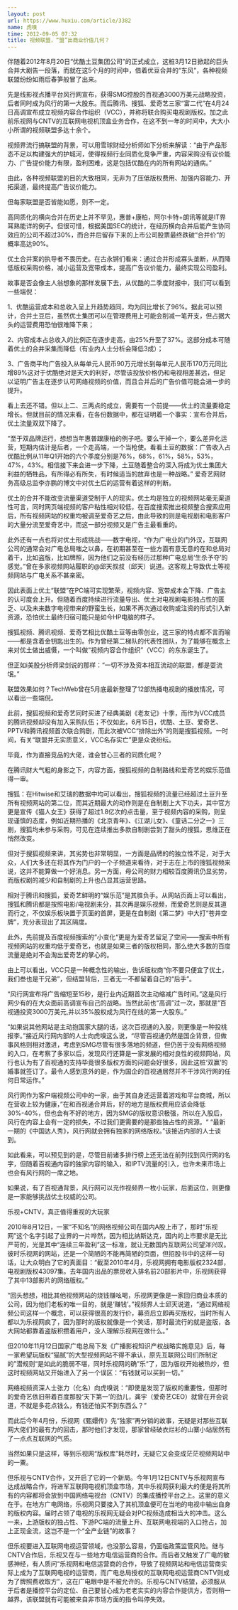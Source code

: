 ```yaml
---
layout: post
url: https://www.huxiu.com/article/3382
name: 虎嗅
time: 2012-09-05 07:32
title: 视频联盟，“盟”出商业价值几何？
---
```

伴随着2012年8月20日“优酷土豆集团公司”的正式成立，这桩3月12日掀起的巨头合并大剧告一段落，而就在这5个月的时间中，借着优豆合并的“东风”，各种视频联盟纷纷如雨后春笋般冒了出来。

先是线影视点播平台风行网宣布，获得SMG控股的百视通3000万美元战略投资，后者同时成为风行的第一大股东。而后腾讯、搜狐、爱奇艺三家“富二代”在4月24日高调宣布成立视频内容合作组织（VCC），并称将联合购买电视剧版权。加之此前乐视网与CNTV的互联网电视机顶盒业务合作，在这不到一年的时间中，大大小小所谓的视频联盟多达十余个。

视频界流行搞联盟的背景，可以用雪球财经分析师如下分析来解读：“由于产品形态不足以构建强大的护城河，使得视频行业同质化竞争严重，内容采购没有议价能力、广告提价能力有限，盈利困难，这是包括优酷在内的所有网站的通病。”

由此，各种视频联盟的目的大致相同，无非为了压低版权费用、加强内容能力、开拓渠道，最终提高广告议价能力。

但每家联盟是否皆能如愿，则不一定。

高同质化的横向合并在历史上并不罕见，惠普+康柏，阿尔卡特+朗讯等就是IT界耳熟能详的例子。但很可惜，根据美国SEC的统计，在经历横向合并后能产生协同效应的公司不超过30%，而合并后留存下来的上市公司股票最终跌破“合并价“的概率高达90%。

优土合并案的执导者不畏历史。在古永锵们看来：通过合并形成寡头垄断，从而降低版权采购价格，减小运营及宽带成本，提高广告议价能力，最终实现公司盈利。

故事是否会像主人翁想象的那样发展下去，从优酷的二季度财报中，我们可以看到一些端倪：

1、优酷运营成本和总收入呈上升趋势趋同，均为同比增长了96%。据此可以预计，合并土豆后，虽然优土集团可以在管理费用上可能会削减一笔开支，但占据大头的运营费用恐怕很难降下来；

2、内容成本占总收入的比例正在逐步走高，由25%升至了37%。这部分成本可随着优土的合并采集而降低（有业内人士分析会降低3成）；

3、广告商平均广告投入从每单元人民币90万元增长到每单元人民币170万元同比增89%这对于优酷绝对是天大的利好，尽管该投放价格仍和电视相差甚远，但足以证明广告主在逐步认可网络视频的价值，而且合并后的广告价值可能会进一步的提升。

看上去还不错。但以上二、三两点的成立，需要有一个前提——优土的流量要稳定增长。但就目前的情况来看，在各份数据中，都在证明着一个事实：宣布合并后，优土流量双双下降了。

“至于双品牌运行，想想当年惠普跟康柏的例子吧。要么干掉一个，要么差异化运营，短期内估计是后者，一个走高端，一个当枪使。看看土豆的数据：广告收入占优酷比例从11年Q1开始的六个季度分别是76%，68%，61%，58%，53%，47%，43%。相信接下来会进一步下降，土豆随着整合的深入将成为优土集团大利益的牺牲品，有所得必有所失，有时候适当的放弃也是一种战略。” 爱奇艺网财务高级总监李亦鹏的博文中对优土后的运营有着这样的判断。

优土的合并不能改变流量渠道受制于人的现实。优土均是独立的视频网站毫无渠道性可言，同时网页端视频的客户粘性相对较低，在百度搜索推出视频整合搜索应用后，所有视频网站的权重均被调至爱奇艺之后，由此导致的则是电视剧和电影客户的大量分流至爱奇艺中，而这一部分视频又是广告主最看重的。

此外还有一点也将对优土形成挑战——数字电视，“作为广电业的门外汉，互联网公司的通常会对广电总局嗤之以鼻，在初期甚至在一些方面有意无意的在和总局对着干，比如盗版，比如牌照，因为他们之前没有经历过那种广电总局‘生杀予夺’的感觉。”曾在多家视频网站履职的@邱天叔叔（邱天）说道。这客观上导致优土等视频网站与广电关系不甚亲密。

因此表面上优土“联盟”在PC端可实现繁荣，视频内容、宽带成本会下降、广告主的认可度会上升。但随着百度持续进行流量导出、优土对电视剧电影独占性的匮乏、以及未来数字电视带来的野蛮生长，如果不再次通过收购或注资的形式引入新资源，恐怕优土最终归宿可能只是如今HP电脑的样子。

搜狐视频、腾讯视频、爱奇艺相比优酷土豆等由零创业，这三家的特点都不言而喻——都是含着金钥匙出生的。作为曾经第二梯队的代表性团队，为了能够在概念上来对优土做出威慑，一个叫做“视频内容合作组织”（VCC）的东东诞生了。

但正如i美股分析师梁剑说的那样：“一切不涉及资本相互流动的联盟，都是耍流氓。”

联盟效果如何？TechWeb曾在5月底最新整理了12部热播电视剧的播放情况，可以看出一些端倪。

此前，搜狐视频和爱奇艺同时买进了经典美剧《老友记》十季，而作为VCC成员的腾讯视频却没有加入采购队伍；不仅如此，6月15日，优酷、土豆、爱奇艺、PPTV和腾讯视频首次联合购剧，而此次被VCC“排除出外”的则是搜狐视频。一时间，有关“联盟并无实质意义，VCC名存实亡”更是众说纷纭。

毕竟，作为直接竞品的大佬，谁会甘心三者的同质化呢？

在腾讯财大气粗的身影之下，内容方面，搜狐视频的自制路线和爱奇艺的娱乐范值得一审。

搜狐：在Hitwise和艾瑞的数据中均可以看出，搜狐视频的流量已经超过土豆升至所有视频网站的第二位，而其近期最大的动作则是在自制剧上大下功夫，其中官方更是宣传《猫人女王》获得了超过1.8亿次的点击量，至于视频内容的采购，则呈现谨慎的态度，例如近期热播的《北京青年》、《江湖儿女》、《童话二分之一》三剧，搜狐均未参与采购，可见在连续推出多款自制剧尝到了甜头的搜狐，思维正在悄然改变。

但对于搜狐视频来讲，其劣势也非常明显，一方面是品牌的的独立性不足，对于大众，人们大多还在将其作为门户的一个子频道来看待，对于志在上市的搜狐视频来说，这并不能算做一个好消息。另一方面，母公司的财力相较百度腾讯仍显劣势，而版权剧的减少和自制剧的上升也凸显其运营思路。

相对于腾讯和搜狐，爱奇艺鲜明的“娱乐范”是其胜负手。从网站页面上可以看出，搜狐和腾讯都是按照电影/电视剧来分，其次再是娱乐视频，而爱奇艺则是反其道而行之，不仅娱乐板块置于页面的首屏，更是在自制剧《第二梦》中大打“苍井空牌”，充分表现出了其区隔度。

此外，先前提及百度视频搜索的”小变化“更是为爱奇艺留足了空间——搜索中所有视频网站的权重均低于爱奇艺，也就是如果三者的版权相同，那么绝大多数的百度流量是绝对不会淘出爱奇艺的掌心的。

由上可以看出，VCC只是一种概念性的输出，告诉版权商“你不要只便宜了优土，我们叁也是干兄弟”，但结盟背后，三者无一不都留着自己的“后手”。

“风行网宣布将广告缩短至15秒，是行业内近期首次主动缩减广告时间。”这是风行网少有的在大众面前高调宣布自己的战略。当然此前也“高调”过一次，那就是“百视通投资3000万美元,并以35%股权成为风行在线的第一大股东。”

“如果说其他网站是主动抱国家大腿的话，这次百视通的入股，则更像是一种投桃报李。”接近风行网内部的人士向虎嗅这么说，“尽管百视通仍然是国企背景，但做事风格则相对激进，考虑到SMG尽管有很多落地的频道，但仍苦于没有网络视频的入口，在考察了多家以后，发现风行还算是一家发展的相对良性的视频网站，风行也认为有了百视通的支持毕竟很多版权方面的问题会好很多，因此这桩‘双赢’的婚事就签订了。最令人感到意外的是，作为国企的百视通居然并不干涉风行网的任何日常运作。”

风行网作为客户端视频公司中的一家，由于其自身还运营着游戏和平台商城，所以在营收上较为健康，”在和百视通合并后，好的地方是版权费用应该会降低30%-40%，但也会有不好的地方，因为SMG的版权意识极强，所以在入股后，风行在内容上会有一定的损失，不过我们更需要的是那些独占性的资源。“ “最新一期的《中国达人秀》，风行网就会拥有独家的网络版权。”该接近内部的人士谈到。

如此看来，可以预见到的是，尽管目前诸多排行榜上还无法在前列找到风行网的名字，但随着百视通内容的独家内容的输入，和IPTV流量的引入，也许未来市场上也会有风行网的一席之地。

如果说，有了百视通背景，风行网可以充作视频界一枚小玩家，后面这位，则更像是一家能够挑战优土权威的公司。

乐视+CNTV，真正值得重视的大玩家

2010年8月12日，一家“不知名”的网络视频公司在国内A股上市了，那时“乐视网”这个名字引起了业界的一片哗然，因为相比纳斯达克，国内的上市要求是无比严苛的，光是其中“连续三年盈利”这一标准，就让无数国内互联网公司望洋兴叹。彼时乐视网的网站，还是一个简陋的不能再简陋的页面，但招股书中的这样一句话，让大众明白了它的真面目：“截至2010年4月，乐视网拥有电影版权2324部，电视剧版权43097集。去年国内出品的票房收入排名前20部影片中，乐视网获得了其中13部影片的网络版权。”

“回头想想，相比其他视频网站的烧钱赚吆喝，乐视网更像是一家回归商业本质的公司，因为他们老板的唯一目的，就是‘赚钱’。”视频界人士邱天说道，“通过网络视频公司这样一个概念，可以获得很高的发行价，募资后立即再买版权，当时所有人都以为乐视网疯了，因为那时的版权就像是一个笑话，那时最流行的就是盗版，各大网站都靠着盗版积攒着用户，没人理解乐视网在做什么。”

但2010年11月12日国家广电总局下发《广播影视知识产权战略实施意见》后，每一家希望玩版权“猫腻”的大型视频网站不得不承认，原先互联网公司们所制定的”潜规则“是如此的脆弱不堪，同时乐视网的确”乐“了，因为版权开始被热炒，但这时视频网站又开始进入了另一个误区：“有钱就可以买到一切。”

网络视频资深人士张力（化名）向虎嗅说：“即使是发现了版权的重要性，但那时的爱奇艺依旧带着百度那股‘天下第一’的劲儿，龚宇（爱奇艺CEO）就曾在开会说道，不就是多花点钱么，有钱还怕买不到东西么？”

而此后今年4月份，乐视网《甄嬛传》先“独家”再分销的故事，无疑是对那些互联网大佬们的最有力的回击，那时他们才发现，那家曾经破衣烂衫的山寨小站居然有了一点点互联网的气质。

当然如果只是这样，等到乐视网“版权库”耗尽时，无疑它又会变成茫茫视频网站中的一粟。

但乐视与CNTV合作，又开启了它的一个新局。今年1月12日CNTV与乐视网宣布达成战略合作，将进军互联网电视机顶盒市场，其中乐视网获利最大的便是将其所有的内容都将会放到中国网络电视台（CNTV）的集成播控平台之上。这里的意义在于。在地方广电网络，乐视网只要接入了其机顶盒便可在当地的电视中输出自身的版权内容。届时占领了电视的乐视网无疑会对PC视频造成相当大的冲击。这么一来，上游版权的独占性、下游PC端的流量上升、互联网电视端的入口抢占，加上正现金流，这岂不是一个“全产业链”的故事？

但乐视要进入互联网电视运营领域，也没那么容易，仍面临政策监管风险。继与CNTV合作后，乐视又在与一些地方电信运营商的合作。而后者又触发了广电的敏感神经，有人质问“乐视网和电信运营商的合作，导致了视频网站和电信运营商实际上成为了互联网电视的运营商，而广电总局授权的互联网电视运营商CNTV则成为了牌照费收取方”，这在广电眼中是不被允许的。乐视与CNTV结盟，必须服从于后者是播控平台的定位、自己要甘心成为老老实实的内容合作提供方，否则稍一越界，该联盟就有可能被来自非市场方面的指令叫停失效。

